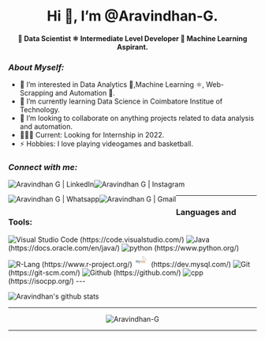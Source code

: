 <h1 align="center"> Hi 👋, I’m @Aravindhan-G.</h1>
<h4 align="center"> 🚀 Data Scientist ⚛ Intermediate Level Developer 🤖 Machine Learning Aspirant.</h4>

### *About Myself:*
- 👀 I’m interested in Data Analytics 🚀,Machine Learning ⚛, Web-Scrapping and Automation 🤖.
- 🌱 I’m currently learning Data Science in Coimbatore Institue of Technology.
- 💞️ I’m looking to collaborate on anything projects related to data analysis and automation.
- 🙍🏽‍♂️ Current: Looking for Internship in 2022.
- ⚡ Hobbies: I love playing videogames and basketball.


### *Connect with me:*
[<img align="left" alt="Aravindhan G | LinkedIn" height="30px" src="https://img.icons8.com/doodle/2x/linkedin--v2.png" />][linkedin]
[<img align="left" alt="Aravindhan G | Instagram" height="30px" src="https://img.icons8.com/plasticine/2x/instagram-new--v2.png" />][instagram]
[<img align="left" alt="Aravindhan G | Whatsapp" height="30px" src="https://img.icons8.com/doodle/2x/whatsapp.png" />][whatsapp]
[<img align="left" alt="Aravindhan G | Gmail" height="30px" src="https://img.icons8.com/doodle/2x/gmail.png" />][gmail]
<br />

---

### Languages and Tools:

<img alt="Visual Studio Code" width="30px" src="https://img.icons8.com/fluent/240/000000/visual-studio-code-2019.png" />
(https://code.visualstudio.com/)
<img alt="Java" width="30px" src="https://img.icons8.com/color/240/000000/java-coffee-cup-logo.png">
(https://docs.oracle.com/en/java/)
<img alt="python" width="30px" src="https://img.icons8.com/color/240/000000/python.png">
(https://www.python.org/)
<img alt="R-Lang" width="30px" src="https://www.r-project.org/Rlogo.png">
(https://www.r-project.org/)
<img alt="MySQL" width="30px" src="https://raw.githubusercontent.com/github/explore/80688e429a7d4ef2fca1e82350fe8e3517d3494d/topics/mysql/mysql.png">
(https://dev.mysql.com/)
<img alt="Git" width="26px" src="https://img.icons8.com/color/240/000000/git.png">
(https://git-scm.com/)
<img alt="Github" width="26px" src="https://img.icons8.com/ios-glyphs/240/000000/github.png">
(https://github.com/)
<img alt="cpp" width="26px" src="https://isocpp.org/assets/images/cpp_logo.png">
(https://isocpp.org/)
---

![Aravindhan's github stats](https://github-readme-stats.vercel.app/api?username=Aravindhan-G&show_icons=true&hide_border=true&theme=tokyonight)

---

<p align="center"> <img src="https://komarev.com/ghpvc/?username=Aravindhan-G" alt="Aravindhan-G" /> </p>

---

[linkedin]: https://www.linkedin.com/in/aravindhan-g-a1130a202
[instagram]: https://www.instagram.com/_arvndhn_/
[gmail]: mailto:aravindganpath@gmail.com
[whatsapp]: https://wa.me/916383980192
<!---
Aravindhan-G/Aravindhan-G is a ✨ special ✨ repository because its `README.md` (this file) appears on your GitHub profile.
You can click the Preview link to take a look at your changes.
--->
